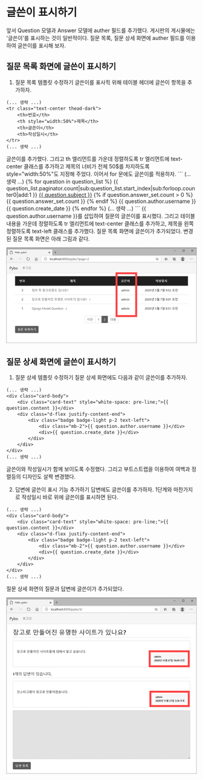 <!-- -
![](https://github.com/hyeonDD/jump_to_django/blob/main/3_Part/3_8_Part/django.png)
-->
# 글쓴이 표시하기
앞서 Question 모델과 Answer 모델에 auther 필드를 추가했다. 게시판의 게시물에는 '글쓴이'를 표시하는 것이 일반적이다. 질문 목록, 질문 상세 화면에 auther 필드를 이용하여 글쓴이를 표시해 보자.

## 질문 목록 화면에 글쓴이 표시하기

1. 질문 목록 템플릿 수정하기
글쓴이를 표사힉 위해 테이블 헤더에 글쓴이 항목을 추가하자.
```
(... 생략 ...)
<tr class="text-center thead-dark">
    <th>번호</th>
    <th style="width:50%">제목</th>
    <th>글쓴이</th>
    <th>작성일시</th>
</tr>
(... 생략 ...)
```
<th>글쓴이</th>를 추가했다. 그리고 th 엘리먼트를 가운데 정렬하도록 tr 엘리먼트에 text-center 클래스를 추가하고 제목의 너비가 전체 50$를 차지하도록 style="width:50%"도 지정해 주었다. 이어서 for 문에도 글쓴이를 적용하자.
```
(... 생략 ...)
{% for question in question_list %}
<tr class="text-center">
    <td>
        <!-- 번호 = 전체건수 - 시작인덱스 - 현재인덱스 + 1 -->
        {{ question_list.paginator.count|sub:question_list.start_index|sub:forloop.counter0|add:1 }}
    </td>
    <td class="text-left">
        <a href="{% url 'pybo:detail' question.id %}">{{ question.subject }}</a>
        {% if question.answer_set.count > 0 %}
        <span class="text-danger small ml-2">{{ question.answer_set.count }}</span>
        {% endif %}
    </td>
    <td>{{ question.author.username }}</td>  <!-- 글쓴이 추가 -->
    <td>{{ question.create_date }}</td>
</tr>
{% endfor %}
(... 생략 ...)
```
<td>{{ question.author.username }}</td>를 삽입하여 질문의 글쓴이를 표시했다. 그리고 테이블 내용을 가운데 정렬하도록 tr 엘리먼트에 text-center 클래스를 추가하고, 제목을 왼쪽 정렬하도록 text-left 클래스를 추가했다. 질문 목록 화면에 글쓴이가 추가되었다. 변경된 질문 목록 화면은 아래 그림과 같다.

![3-08_1.png](https://github.com/hyeonDD/jump_to_django/blob/main/3_Part/3_8_Part/3-08_1.png)

## 질문 상세 화면에 글쓴이 표시하기
1. 질문 상세 템플릿 수정하기
질문 상세 화면에도 다음과 같이 글쓴이를 추가하자.
```
(... 생략 ...)
<div class="card-body">
    <div class="card-text" style="white-space: pre-line;">{{ question.content }}</div>
    <div class="d-flex justify-content-end">
        <div class="badge badge-light p-2 text-left">
            <div class="mb-2">{{ question.author.username }}</div>
            <div>{{ question.create_date }}</div>
        </div>
    </div>
</div>
(... 생략 ...)
```
글쓴이와 작성일시가 함께 보이도록 수정했다. 그리고 부트스트랩을 이용하여 여백과 정렬등의 디자인도 살짝 변경했다.

2. 답변에 글쓴이 표시 기능 추가하기
답변에도 글쓴이를 추가하자. 1단계와 마찬가지로 작성일시 바로 위에 글쓴이를 표시하면 된다.
```
(... 생략 ...)
<div class="card-body">
    <div class="card-text" style="white-space: pre-line;">{{ question.content }}</div>
    <div class="d-flex justify-content-end">
        <div class="badge badge-light p-2 text-left">
            <div class="mb-2">{{ question.author.username }}</div>
            <div>{{ question.create_date }}</div>
        </div>
    </div>
</div>
(... 생략 ...)
```
질문 상세 화면의 질문과 답변에 글쓴이가 추가되었다.

![3-08_2.png](https://github.com/hyeonDD/jump_to_django/blob/main/3_Part/3_8_Part/3-08_2.png)